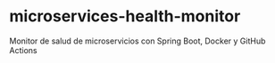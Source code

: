 # microservices-health-monitor
Monitor de salud de microservicios con Spring Boot, Docker y GitHub Actions
